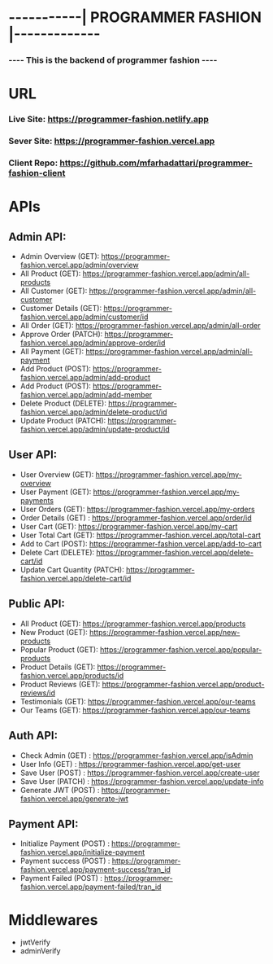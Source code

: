 # -----------| PROGRAMMER FASHION |-------------

### ---- This is the backend of programmer fashion ----

# URL

### Live Site: https://programmer-fashion.netlify.app

### Sever Site: https://programmer-fashion.vercel.app

### Client Repo: https://github.com/mfarhadattari/programmer-fashion-client

# APIs

## Admin API:

- Admin Overview (GET): https://programmer-fashion.vercel.app/admin/overview
- All Product (GET): https://programmer-fashion.vercel.app/admin/all-products
- All Customer (GET): https://programmer-fashion.vercel.app/admin/all-customer
- Customer Details (GET): https://programmer-fashion.vercel.app/admin/customer/id
- All Order (GET): https://programmer-fashion.vercel.app/admin/all-order
- Approve Order (PATCH): https://programmer-fashion.vercel.app/admin/approve-order/id
- All Payment (GET): https://programmer-fashion.vercel.app/admin/all-payment
- Add Product (POST): https://programmer-fashion.vercel.app/admin/add-product
- Add Product (POST): https://programmer-fashion.vercel.app/admin/add-member
- Delete Product (DELETE): https://programmer-fashion.vercel.app/admin/delete-product/id
- Update Product (PATCH): https://programmer-fashion.vercel.app/admin/update-product/id

## User API:

- User Overview (GET): https://programmer-fashion.vercel.app/my-overview
- User Payment (GET): https://programmer-fashion.vercel.app/my-payments
- User Orders (GET): https://programmer-fashion.vercel.app/my-orders
- Order Details (GET) : https://programmer-fashion.vercel.app/order/id
- User Cart (GET): https://programmer-fashion.vercel.app/my-cart
- User Total Cart (GET): https://programmer-fashion.vercel.app/total-cart
- Add to Cart (POST): https://programmer-fashion.vercel.app/add-to-cart
- Delete Cart (DELETE): https://programmer-fashion.vercel.app/delete-cart/id
- Update Cart Quantity (PATCH): https://programmer-fashion.vercel.app/delete-cart/id

## Public API:

- All Product (GET): https://programmer-fashion.vercel.app/products
- New Product (GET): https://programmer-fashion.vercel.app/new-products
- Popular Product (GET): https://programmer-fashion.vercel.app/popular-products
- Product Details (GET): https://programmer-fashion.vercel.app/products/id
- Product Reviews (GET): https://programmer-fashion.vercel.app/product-reviews/id
- Testimonials (GET): https://programmer-fashion.vercel.app/our-teams
- Our Teams (GET): https://programmer-fashion.vercel.app/our-teams

## Auth API:

- Check Admin (GET) : https://programmer-fashion.vercel.app/isAdmin
- User Info (GET) : https://programmer-fashion.vercel.app/get-user
- Save User (POST) : https://programmer-fashion.vercel.app/create-user
- Save User (PATCH) : https://programmer-fashion.vercel.app/update-info
- Generate JWT (POST) : https://programmer-fashion.vercel.app/generate-jwt

## Payment API:

- Initialize Payment (POST) : https://programmer-fashion.vercel.app/initialize-payment
- Payment success (POST) : https://programmer-fashion.vercel.app/payment-success/tran_id
- Payment Failed (POST) : https://programmer-fashion.vercel.app/payment-failed/tran_id

# Middlewares

- jwtVerify
- adminVerify
